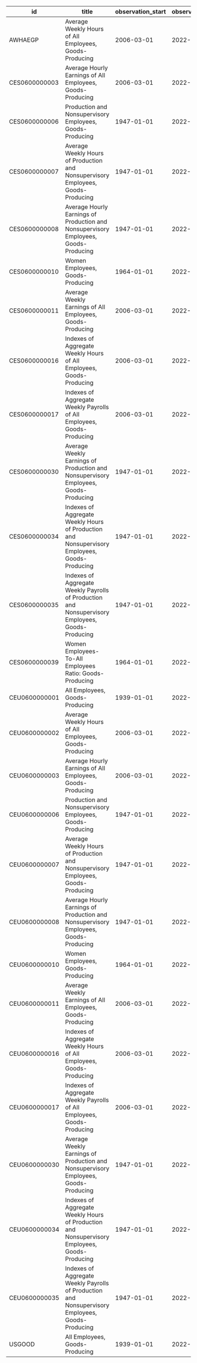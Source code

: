 | id            | title                                                                                            | observation_start   | observation_end   |
|---------------|--------------------------------------------------------------------------------------------------|---------------------|-------------------|
| AWHAEGP       | Average Weekly Hours of All Employees, Goods-Producing                                           | 2006-03-01          | 2022-02-01        |
| CES0600000003 | Average Hourly Earnings of All Employees, Goods-Producing                                        | 2006-03-01          | 2022-02-01        |
| CES0600000006 | Production and Nonsupervisory Employees, Goods-Producing                                         | 1947-01-01          | 2022-02-01        |
| CES0600000007 | Average Weekly Hours of Production and Nonsupervisory Employees, Goods-Producing                 | 1947-01-01          | 2022-02-01        |
| CES0600000008 | Average Hourly Earnings of Production and Nonsupervisory Employees, Goods-Producing              | 1947-01-01          | 2022-02-01        |
| CES0600000010 | Women Employees, Goods-Producing                                                                 | 1964-01-01          | 2022-02-01        |
| CES0600000011 | Average Weekly Earnings of All Employees, Goods-Producing                                        | 2006-03-01          | 2022-02-01        |
| CES0600000016 | Indexes of Aggregate Weekly Hours of All Employees, Goods-Producing                              | 2006-03-01          | 2022-02-01        |
| CES0600000017 | Indexes of Aggregate Weekly Payrolls of All Employees, Goods-Producing                           | 2006-03-01          | 2022-02-01        |
| CES0600000030 | Average Weekly Earnings of Production and Nonsupervisory Employees, Goods-Producing              | 1947-01-01          | 2022-02-01        |
| CES0600000034 | Indexes of Aggregate Weekly Hours of Production and Nonsupervisory Employees, Goods-Producing    | 1947-01-01          | 2022-02-01        |
| CES0600000035 | Indexes of Aggregate Weekly Payrolls of Production and Nonsupervisory Employees, Goods-Producing | 1947-01-01          | 2022-02-01        |
| CES0600000039 | Women Employees-To-All Employees Ratio: Goods-Producing                                          | 1964-01-01          | 2022-02-01        |
| CEU0600000001 | All Employees, Goods-Producing                                                                   | 1939-01-01          | 2022-02-01        |
| CEU0600000002 | Average Weekly Hours of All Employees, Goods-Producing                                           | 2006-03-01          | 2022-02-01        |
| CEU0600000003 | Average Hourly Earnings of All Employees, Goods-Producing                                        | 2006-03-01          | 2022-02-01        |
| CEU0600000006 | Production and Nonsupervisory Employees, Goods-Producing                                         | 1947-01-01          | 2022-02-01        |
| CEU0600000007 | Average Weekly Hours of Production and Nonsupervisory Employees, Goods-Producing                 | 1947-01-01          | 2022-02-01        |
| CEU0600000008 | Average Hourly Earnings of Production and Nonsupervisory Employees, Goods-Producing              | 1947-01-01          | 2022-02-01        |
| CEU0600000010 | Women Employees, Goods-Producing                                                                 | 1964-01-01          | 2022-02-01        |
| CEU0600000011 | Average Weekly Earnings of All Employees, Goods-Producing                                        | 2006-03-01          | 2022-02-01        |
| CEU0600000016 | Indexes of Aggregate Weekly Hours of All Employees, Goods-Producing                              | 2006-03-01          | 2022-02-01        |
| CEU0600000017 | Indexes of Aggregate Weekly Payrolls of All Employees, Goods-Producing                           | 2006-03-01          | 2022-02-01        |
| CEU0600000030 | Average Weekly Earnings of Production and Nonsupervisory Employees, Goods-Producing              | 1947-01-01          | 2022-02-01        |
| CEU0600000034 | Indexes of Aggregate Weekly Hours of Production and Nonsupervisory Employees, Goods-Producing    | 1947-01-01          | 2022-02-01        |
| CEU0600000035 | Indexes of Aggregate Weekly Payrolls of Production and Nonsupervisory Employees, Goods-Producing | 1947-01-01          | 2022-02-01        |
| USGOOD        | All Employees, Goods-Producing                                                                   | 1939-01-01          | 2022-02-01        |
